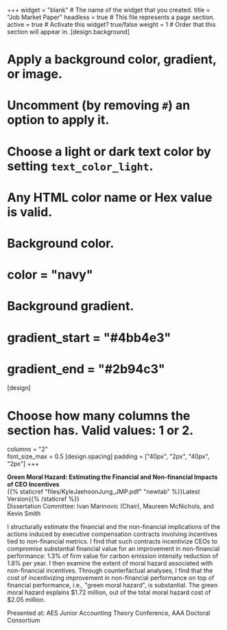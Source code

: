 +++
widget = "blank"  # The name of the widget that you created.
title = "Job Market Paper"
headless = true  # This file represents a page section.
active = true  # Activate this widget? true/false
weight = 1  # Order that this section will appear in.
[design.background]
  # Apply a background color, gradient, or image.
  #   Uncomment (by removing `#`) an option to apply it.
  #   Choose a light or dark text color by setting `text_color_light`.
  #   Any HTML color name or Hex value is valid.

  # Background color.
  # color = "navy"
  
  # Background gradient.
  # gradient_start = "#4bb4e3"
  # gradient_end = "#2b94c3"
[design]
  # Choose how many columns the section has. Valid values: 1 or 2.
  columns = "2"  
  font_size_max = 0.5
[design.spacing]
  padding = ["40px", "2px", "40px", "2px"]
+++

**Green Moral Hazard: Estimating the Financial and Non-financial Impacts of CEO Incentives**  
{{% staticref "files/KyleJaehoonJung_JMP.pdf" "newtab" %}}Latest Version{{% /staticref %}}  
Dissertation Committee: Ivan Marinovic (Chair), Maureen McNichols, and Kevin Smith  

I structurally estimate the financial and the non-financial implications of the actions induced by executive compensation contracts involving incentives tied to non-financial metrics. I find that such contracts incentivize CEOs to compromise substantial financial value for an improvement in non-financial performance: 1.3% of firm value for carbon emission intensity reduction of 1.8% per year. I then examine the extent of moral hazard associated with non-financial incentives. Through counterfactual analyses, I find that the cost of incentivizing improvement in non-financial performance on top of financial performance, i.e., "green moral hazard", is substantial. The green moral hazard explains $1.72 million, out of the total moral hazard cost of $2.05 million.  

Presented at: AES Junior Accounting Theory Conference, AAA Doctoral Consortium 
